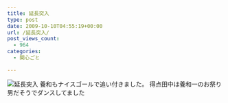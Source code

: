 ```yaml
---
title: 延長突入
type: post
date: 2009-10-10T04:55:19+00:00
url: /延長突入/
post_views_count:
  - 964
categories:
  - 関心ごと

---
```

<img src="https://i2.wp.com/jqinglong.html.xdomain.jp/bimg/2009/10/10/091010_003.jpg" alt="延長突入" border="0" data-recalc-dims="1" />  
養和もナイスゴールで追い付きました。  
得点田中は養和一のお祭り男だそうでダンスしてました